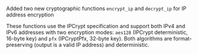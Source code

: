 Added two new cryptographic functions `encrypt_ip` and `decrypt_ip` for IP address encryption

These functions use the IPCrypt specification and support both IPv4 and IPv6 addresses with two encryption modes: `aes128` (IPCrypt deterministic, 16-byte key) and `pfx` (IPCryptPfx, 32-byte key). Both algorithms are format-preserving (output is a valid IP address) and deterministic.
